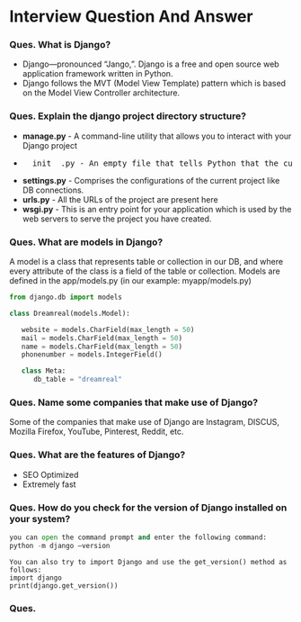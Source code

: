 # Interview Question And Answer

### Ques. What is Django?
* Django—pronounced “Jango,”. Django is a free and open source web application framework written in Python.
* Django follows the MVT (Model View Template) pattern which is based on the Model View Controller architecture.

### Ques. Explain the django project directory structure?
* __manage.py__ - A command-line utility that allows you to interact with your Django project
* <pre>__init__.py - An empty file that tells Python that the current directory should be considered as a Python package</pre>
* __settings.py__ - Comprises the configurations of the current project like DB connections.
* __urls.py__ - All the URLs of the project are present here
* __wsgi.py__ - This is an entry point for your application which is used by the web servers to serve the project you have created.

### Ques. What are models in Django?
A model is a class that represents table or collection in our DB, and where every attribute of the class is a field of the table or collection. Models are defined in the app/models.py (in our example: myapp/models.py)
```python
from django.db import models

class Dreamreal(models.Model):

   website = models.CharField(max_length = 50)
   mail = models.CharField(max_length = 50)
   name = models.CharField(max_length = 50)
   phonenumber = models.IntegerField()

   class Meta:
      db_table = "dreamreal"
```

### Ques. Name some companies that make use of Django?
Some of the companies that make use of Django are Instagram, DISCUS, Mozilla Firefox, YouTube, Pinterest, Reddit, etc.

### Ques. What are the features of Django?
* SEO Optimized
* Extremely fast

### Ques. How do you check for the version of Django installed on your system?
```python
you can open the command prompt and enter the following command:
python -m django –version
```
```
You can also try to import Django and use the get_version() method as follows:
import django
print(django.get_version())
```

### Ques. 
